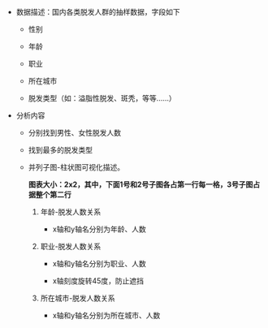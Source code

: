 * 数据描述：国内各类脱发人群的抽样数据，字段如下

    * 性别
  
    * 年龄
      
    * 职业
      
    * 所在城市
      
    * 脱发类型（如：溢脂性脱发、斑秃，等等......）
    
* 分析内容

    * 分别找到男性、女性脱发人数
    
    * 找到最多的脱发类型
    
    * 并列子图-柱状图可视化描述。
        
        **图表大小：2x2，其中，下面1号和2号子图各占第一行每一格，3号子图占据整个第二行**
    
        1. 年龄-脱发人数关系
            
            * x轴和y轴名分别为年龄、人数
        
        2. 职业-脱发人数关系
        
            * x轴和y轴名分别为职业、人数
            
            * x轴刻度旋转45度，防止遮挡
    
        3. 所在城市-脱发人数关系
    
            * x轴和y轴名分别为所在城市、人数